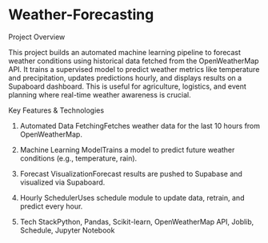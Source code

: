 # Weather-Forecasting

Project Overview

This project builds an automated machine learning pipeline to forecast weather conditions using historical data fetched from the OpenWeatherMap API. It trains a supervised model to predict weather metrics like temperature and precipitation, updates predictions hourly, and displays results on a Supaboard dashboard. This is useful for agriculture, logistics, and event planning where real-time weather awareness is crucial.

Key Features & Technologies

  1. Automated Data FetchingFetches weather data for the last 10 hours from OpenWeatherMap.

  2. Machine Learning ModelTrains a model to predict future weather conditions (e.g., temperature, rain).

  3. Forecast VisualizationForecast results are pushed to Supabase and visualized via Supaboard.

  4. Hourly SchedulerUses schedule module to update data, retrain, and predict every hour.

  5. Tech StackPython, Pandas, Scikit-learn, OpenWeatherMap API, Joblib, Schedule, Jupyter Notebook
